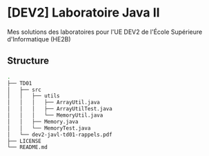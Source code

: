 # [DEV2] Laboratoire Java II
Mes solutions des laboratoires pour l'UE DEV2 de l'École Supérieure d'Informatique (HE2B)

## Structure 
```bash
.
├── TD01
│   ├── src
│   │   ├── utils
│   │   │   ├── ArrayUtil.java
│   │   │   ├── ArrayUtilTest.java
│   │   │   └── MemoryUtil.java
│   │   ├── Memory.java
│   │   └── MemoryTest.java
│   └── dev2-javl-td01-rappels.pdf
├── LICENSE
└── README.md
```